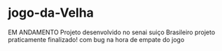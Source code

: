 # jogo-da-Velha
EM ANDAMENTO
Projeto desenvolvido no senai suiço Brasileiro
projeto praticamente finalizado!
com bug na hora de empate do jogo
